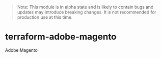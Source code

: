> Note: This module is in alpha state and is likely to contain bugs and updates may introduce breaking changes. It is not recommended for production use at this time.
# terraform-adobe-magento
Adobe Magento
